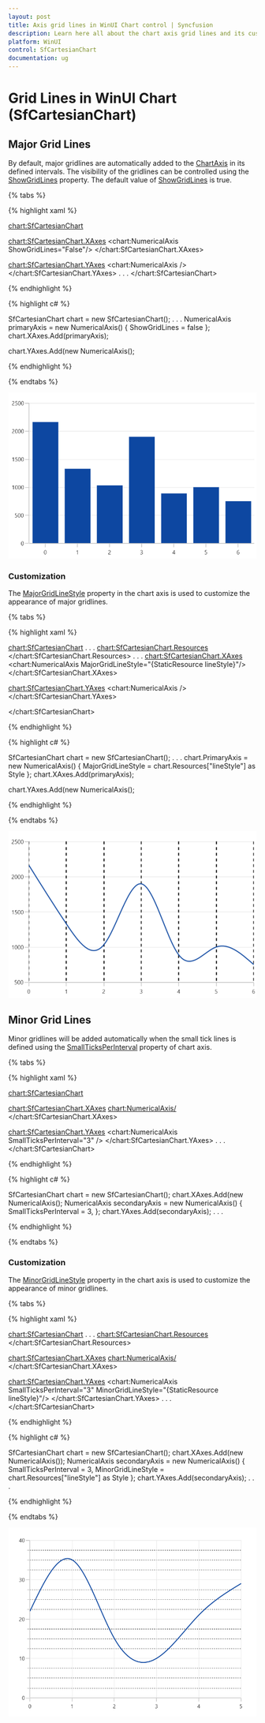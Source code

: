 ```yaml
---
layout: post
title: Axis grid lines in WinUI Chart control | Syncfusion
description: Learn here all about the chart axis grid lines and its customization in syncfusion WinUI Chart(SfCartesianChart).
platform: WinUI
control: SfCartesianChart
documentation: ug
---
```


# Grid Lines in WinUI Chart (SfCartesianChart)

## Major Grid Lines

By default, major gridlines are automatically added to the [ChartAxis](https://help.syncfusion.com/cr/winui/Syncfusion.UI.Xaml.Charts.ChartAxis.html) in its defined intervals. The visibility of the gridlines can be controlled using the [ShowGridLines](https://help.syncfusion.com/cr/winui/Syncfusion.UI.Xaml.Charts.ChartAxis.html#Syncfusion_UI_Xaml_Charts_ChartAxis_ShowGridLines) property. The default value of [ShowGridLines](https://help.syncfusion.com/cr/winui/Syncfusion.UI.Xaml.Charts.ChartAxis.html#Syncfusion_UI_Xaml_Charts_ChartAxis_ShowGridLines) is true. 

{% tabs %}

{% highlight xaml %}

<chart:SfCartesianChart>

<chart:SfCartesianChart.XAxes>
    <chart:NumericalAxis ShowGridLines="False"/>
</chart:SfCartesianChart.XAxes>

<chart:SfCartesianChart.YAxes>
    <chart:NumericalAxis />
</chart:SfCartesianChart.YAxes>
. . .
</chart:SfCartesianChart>

{% endhighlight %}

{% highlight c# %}

SfCartesianChart chart = new SfCartesianChart();
. . .
NumericalAxis primaryAxis = new NumericalAxis()
{
    ShowGridLines = false
};
chart.XAxes.Add(primaryAxis);

chart.YAxes.Add(new NumericalAxis();

{% endhighlight %}

{% endtabs %}

![Gridlines customization support in WinUI Chart](Axis_images/winui_chart_axis_major_gridlines.png)

### Customization

The [MajorGridLineStyle](https://help.syncfusion.com/cr/winui/Syncfusion.UI.Xaml.Charts.ChartAxis.html#Syncfusion_UI_Xaml_Charts_ChartAxis_MajorGridLineStyle) property in the chart axis is used to customize the appearance of major gridlines.

{% tabs %}

{% highlight xaml %}

<chart:SfCartesianChart>
. . .
<chart:SfCartesianChart.Resources>
    <Style TargetType="Line" x:Key="lineStyle">
        <Setter Property="StrokeThickness" Value="2"/>
        <Setter Property="Stroke" Value="Black"/>
        <Setter Property="StrokeDashArray" Value="3,3"/>
    </Style>
</chart:SfCartesianChart.Resources>
. . .
<chart:SfCartesianChart.XAxes>
    <chart:NumericalAxis MajorGridLineStyle="{StaticResource lineStyle}"/>
</chart:SfCartesianChart.XAxes>

<chart:SfCartesianChart.YAxes>
    <chart:NumericalAxis />
</chart:SfCartesianChart.YAxes>

</chart:SfCartesianChart>

{% endhighlight %}

{% highlight c# %}

SfCartesianChart chart = new SfCartesianChart();
. . .
chart.PrimaryAxis = new NumericalAxis()
{
    MajorGridLineStyle = chart.Resources["lineStyle"] as Style 
};
chart.XAxes.Add(primaryAxis);

chart.YAxes.Add(new NumericalAxis();

{% endhighlight %}

{% endtabs %}

![Gridlines customization support in WinUI Chart](Axis_images/winui_chart_axis_major_gridlines_styles.png)

## Minor Grid Lines

Minor gridlines will be added automatically when the small tick lines is defined using the [SmallTicksPerInterval](https://help.syncfusion.com/cr/winui/Syncfusion.UI.Xaml.Charts.RangeAxisBase.html#Syncfusion_UI_Xaml_Charts_RangeAxisBase_SmallTicksPerInterval) property of chart axis.

{% tabs %}

{% highlight xaml %}

<chart:SfCartesianChart>

<chart:SfCartesianChart.XAxes>
    <chart:NumericalAxis/>
</chart:SfCartesianChart.XAxes>

<chart:SfCartesianChart.YAxes>
    <chart:NumericalAxis SmallTicksPerInterval="3" />
</chart:SfCartesianChart.YAxes>
. . .
</chart:SfCartesianChart>

{% endhighlight %}

{% highlight c# %}

SfCartesianChart chart = new SfCartesianChart();
chart.XAxes.Add(new NumericalAxis();
NumericalAxis secondaryAxis = new NumericalAxis()
{
    SmallTicksPerInterval = 3,
};
chart.YAxes.Add(secondaryAxis);
. . .

{% endhighlight %}

{% endtabs %}

### Customization

The [MinorGridLineStyle](https://help.syncfusion.com/cr/winui/Syncfusion.UI.Xaml.Charts.ChartAxis.html#Syncfusion_UI_Xaml_Charts_ChartAxis_MinorGridLineStyle) property in the chart axis is used to customize the appearance of minor gridlines.

{% tabs %}

{% highlight xaml %}

<chart:SfCartesianChart>
. . .
<chart:SfCartesianChart.Resources>
    <Style TargetType="Line" x:Key="lineStyle">
        <Setter Property="StrokeThickness" Value="0.8"/>
        <Setter Property="Stroke" Value="Black"/>
        <Setter Property="StrokeDashArray" Value="3,3"/>
    </Style>
</chart:SfCartesianChart.Resources>

<chart:SfCartesianChart.XAxes>
    <chart:NumericalAxis/>
</chart:SfCartesianChart.XAxes>

<chart:SfCartesianChart.YAxes>
    <chart:NumericalAxis SmallTicksPerInterval="3" MinorGridLineStyle="{StaticResource lineStyle}"/>
</chart:SfCartesianChart.YAxes>
. . .
</chart:SfCartesianChart>

{% endhighlight %}

{% highlight c# %}

SfCartesianChart chart = new SfCartesianChart();
chart.XAxes.Add(new NumericalAxis());
NumericalAxis secondaryAxis = new NumericalAxis()
{
    SmallTicksPerInterval = 3,
    MinorGridLineStyle = chart.Resources["lineStyle"] as Style 
};
chart.YAxes.Add(secondaryAxis);
. . .

{% endhighlight %}

{% endtabs %}

![Gridlines customization support in WinUI Chart](Axis_Images/winui_chart_axis_minor_gridlines_style.png)

